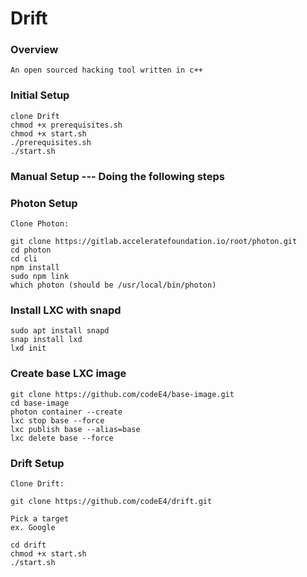 # Drift

### Overview
```
An open sourced hacking tool written in c++
```
### Initial Setup
```
clone Drift
chmod +x prerequisites.sh
chmod +x start.sh
./prerequisites.sh
./start.sh
```
### Manual Setup --- Doing the following steps

### Photon Setup
```
Clone Photon:

git clone https://gitlab.acceleratefoundation.io/root/photon.git
cd photon
cd cli
npm install
sudo npm link
which photon (should be /usr/local/bin/photon)
```

### Install LXC with snapd
```
sudo apt install snapd
snap install lxd
lxd init
```

### Create base LXC image
```
git clone https://github.com/codeE4/base-image.git
cd base-image
photon container --create
lxc stop base --force
lxc publish base --alias=base
lxc delete base --force
```

### Drift Setup
```
Clone Drift: 

git clone https://github.com/codeE4/drift.git

Pick a target
ex. Google

cd drift
chmod +x start.sh
./start.sh
```

